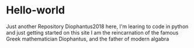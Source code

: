 # Hello-world
Just another Repository
Diophantus2018 here, I'm learing to code in python and just getting started on this site
I am the reincarnation of the famous Greek mathematician Diophantus, and the father of modern algabra
